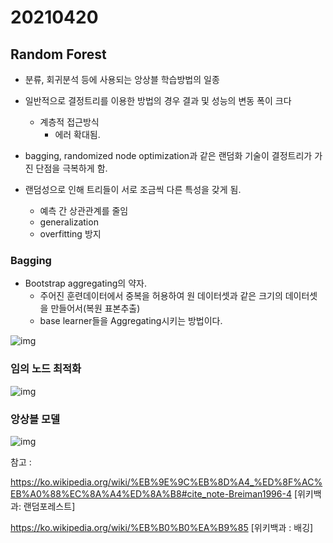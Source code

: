# 20210420



## Random Forest

- 분류, 회귀분석 등에 사용되는 앙상블 학습방법의 일종

- 일반적으로 결정트리를 이용한 방법의 경우 결과 및 성능의 변동 폭이 크다
  - 계층적 접근방식
    - 에러 확대됨.
- bagging, randomized node optimization과 같은 랜덤화 기술이 결정트리가 가진 단점을 극복하게 함.



- 랜덤성으로 인해 트리들이 서로 조금씩 다른 특성을 갖게 됨.
  - 예측 간 상관관계를 줄임
  - generalization
  - overfitting 방지

### Bagging

- Bootstrap aggregating의 약자.
  - 주어진 훈련데이터에서 중복을 허용하여 원 데이터셋과 같은 크기의 데이터셋을 만들어서(복원 표본추출)
  - base learner들을 Aggregating시키는 방법이다.

![img](https://upload.wikimedia.org/wikipedia/commons/thumb/3/36/%EB%9E%9C%EB%8D%A4%ED%8F%AC%EB%A0%88%EC%8A%A4%ED%8A%B8_%ED%95%99%EC%8A%B5%EA%B3%BC%EC%A0%95_%EB%B0%B0%EA%B9%85.png/1024px-%EB%9E%9C%EB%8D%A4%ED%8F%AC%EB%A0%88%EC%8A%A4%ED%8A%B8_%ED%95%99%EC%8A%B5%EA%B3%BC%EC%A0%95_%EB%B0%B0%EA%B9%85.png)

### 임의 노드 최적화

![img](https://upload.wikimedia.org/wikipedia/commons/8/8b/RF_training_RNO.png)



### 앙상블 모델

![img](https://upload.wikimedia.org/wikipedia/commons/c/c7/Randomforests_ensemble.gif)



참고 : 

https://ko.wikipedia.org/wiki/%EB%9E%9C%EB%8D%A4_%ED%8F%AC%EB%A0%88%EC%8A%A4%ED%8A%B8#cite_note-Breiman1996-4 [위키백과: 랜덤포레스트]

https://ko.wikipedia.org/wiki/%EB%B0%B0%EA%B9%85 [위키백과 : 배깅]